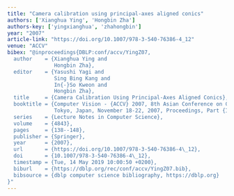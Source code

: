 ```yaml
---
title: "Camera calibration using principal-axes aligned conics"
authors: ['Xianghua Ying', 'Hongbin Zha']
authors-key: ['yingxianghua', 'zhahongbin']
year: "2007"
article-link: "https://doi.org/10.1007/978-3-540-76386-4_12"
venue: "ACCV"
bibex: "@inproceedings{DBLP:conf/accv/YingZ07,
  author    = {Xianghua Ying and
               Hongbin Zha},
  editor    = {Yasushi Yagi and
               Sing Bing Kang and
               In{-}So Kweon and
               Hongbin Zha},
  title     = {Camera Calibration Using Principal-Axes Aligned Conics},
  booktitle = {Computer Vision - {ACCV} 2007, 8th Asian Conference on Computer Vision,
               Tokyo, Japan, November 18-22, 2007, Proceedings, Part {I}},
  series    = {Lecture Notes in Computer Science},
  volume    = {4843},
  pages     = {138--148},
  publisher = {Springer},
  year      = {2007},
  url       = {https://doi.org/10.1007/978-3-540-76386-4\_12},
  doi       = {10.1007/978-3-540-76386-4\_12},
  timestamp = {Tue, 14 May 2019 10:00:50 +0200},
  biburl    = {https://dblp.org/rec/conf/accv/YingZ07.bib},
  bibsource = {dblp computer science bibliography, https://dblp.org}
}"
---
```

